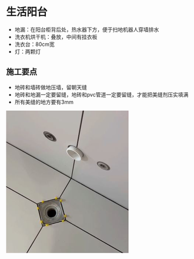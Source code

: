 # 生活阳台

* 地漏：在阳台柜背后处，热水器下方，便于扫地机器人穿墙排水
* 洗衣机烘干机：叠放，中间有挂衣板
* 洗衣台：80cm宽
* 灯：两颗灯

## 施工要点

* 地砖和墙砖做地压墙，留朝天缝
* 地砖和地漏一定要留缝，地砖和pvc管道一定要留缝，才能把美缝剂压实填满
* 所有美缝的地方要有3mm

![](./img/留缝.JPG)